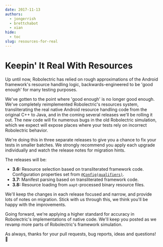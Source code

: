 ```yaml
---
date: 2017-11-13
authors:
  - jongerrish
  - brettchabot
  - xian
hide:
  - toc
slug: resources-for-real
---
```


# Keepin' It Real With Resources

Up until now, Robolectric has relied on rough approximations of the Android framework's resource handling logic, backwards-engineered to be 'good enough' for many testing purposes.

We've gotten to the point where 'good enough' is no longer good enough. We've completely reimplemented Robolectric's resources system, transliterating the real native Android resource handling code from the original C++ to Java, and in the coming several releases we'll be rolling it out. The new code will fix numerous bugs in the old Robolectric simulation, which we expect will expose places where your tests rely on incorrect Robolectric behavior.

We're doing this in three separate releases to give you a chance to fix your tests in smaller batches. We strongly recommend you apply each upgrade individually and watch the release notes for migration hints.

The releases will be:

- **3.6:** Resource selection based on transliterated framework code. Configuration properties set
  from [`@Config(qualifiers)`][config-annotation].
- **3.7:** Manifest parsing based on transliterated framework code.
- **3.8:** Resource loading from `aapt`-processed binary resource files.

We'll keep the changes in each release focused and narrow, and provide lots of notes on migration. Stick with us through this, we think you'll be happy with the improvements.

Going forward, we're applying a higher standard for accuracy in Robolectric's implementations of native code. We'll keep you posted as we revamp more parts of Robolectric's framework simulation.

As always, thanks for your pull requests, bug reports, ideas and questions! &#x1f4af;

[config-annotation]: ../../device-configuration.md
